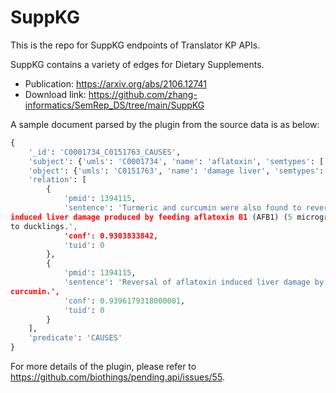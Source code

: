 # SuppKG

This is the repo for SuppKG endpoints of Translator KP APIs.

SuppKG contains a variety of edges for Dietary Supplements.

- Publication: https://arxiv.org/abs/2106.12741
- Download link: https://github.com/zhang-informatics/SemRep_DS/tree/main/SuppKG

A sample document parsed by the plugin from the source data is as below:

```python
{
    '_id': 'C0001734_C0151763_CAUSES',
    'subject': {'umls': 'C0001734', 'name': 'aflatoxin', 'semtypes': ['bacs', 'hops']},
    'object': {'umls': 'C0151763', 'name': 'damage liver', 'semtypes': ['patf']},
    'relation': [
        {
            'pmid': 1394115,
            'sentence': 'Turmeric and curcumin were also found to reverse the aflatoxin 
induced liver damage produced by feeding aflatoxin B1 (AFB1) (5 micrograms/day per 14 days) 
to ducklings.',
            'conf': 0.9303833842,
            'tuid': 0
        },
        {
            'pmid': 1394115,
            'sentence': 'Reversal of aflatoxin induced liver damage by turmeric and 
curcumin.',
            'conf': 0.9396179318000001,
            'tuid': 0
        }
    ],
    'predicate': 'CAUSES'
}
```

For more details of the plugin, please refer to https://github.com/biothings/pending.api/issues/55.
